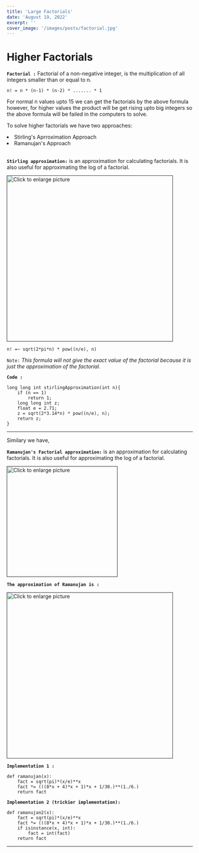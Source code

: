 ```yaml
---
title: 'Large Factorials'
date: 'August 19, 2022'
excerpt: ''
cover_image: '/images/posts/factorial.jpg'
---
```

# <b>Higher Factorials</b>

<b>```Factorial :```</b> Factorial of a non-negative integer, is the multiplication of all integers smaller than or equal to n. <br>

```
n! = n * (n-1) * (n-2) * ....... * 1
```

For normal n values upto 15 we can get the factorials by the above formula however, for higher values the product will be get rising upto big integers so the above formula will be failed in the computers to solve. <br>

To solve higher factorials we have two approaches: 
<li> Stirling's Aprroximation Approach</li>
<li> Ramanujan's Approach</li>

<br>

<b>```Stirling approximation:```</b> is an approximation for calculating factorials. It is also useful for approximating the log of a factorial. <br>

<a href=""><img src="https://drive.google.com/uc?export=view&id=1rLtV-ofEm1kwNJYL8YH1OiG4bL0dV7pr" 
style="width: 450px; max-width: 100%; height: auto" title="Click to enlarge picture"></a>

```
n! =~ sqrt(2*pi*n) * pow((n/e), n) 
```

</b>```Note:```</b> <i>This formula will not give the exact value of the factorial because it is just the approximation of the factorial.</i>

<b>```Code :```</b>

```
long long int stirlingApproximation(int n){
    if (n == 1)
        return 1;
    long long int z;
    float e = 2.71;
    z = sqrt(2*3.14*n) * pow((n/e), n);
    return z;
}
```

<hr>

Similary we have, <br>

<b>```Ramanujan's Factorial approximation:```</b> is an approximation for calculating factorials. It is also useful for approximating the log of a factorial. <br>

<a href=""><img src="https://drive.google.com/uc?export=view&id=18PkPY3WnndbR3x4fUJbBTi0XF25QlEBp" 
style="width: 300px; max-width: 100%; height: auto" title="Click to enlarge picture"></a>

<b>```The approximation of Ramanujan is :```</b>

<a href=""><img src="https://drive.google.com/uc?export=view&id=1VIUA3AwT0TcJ2rOULcz4EQ2QmCK6sL2y" 
style="width: 450px; max-width: 100%; height: auto" title="Click to enlarge picture"></a>


<b>```Implementation 1 :```</b>

```
def ramanujan(x):
    fact = sqrt(pi)*(x/e)**x
    fact *= (((8*x + 4)*x + 1)*x + 1/30.)**(1./6.)
    return fact
```

<b>```Implementation 2 (trickier implementation):```</b>

```
def ramanujan2(x):
    fact = sqrt(pi)*(x/e)**x
    fact *= (((8*x + 4)*x + 1)*x + 1/30.)**(1./6.)
    if isinstance(x, int):
        fact = int(fact)
    return fact
```

<hr>
